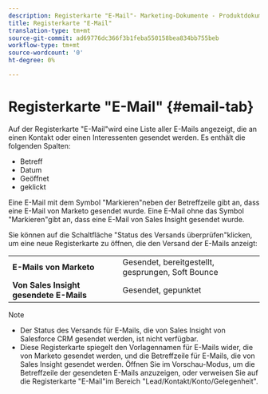 ```yaml
---
description: Registerkarte "E-Mail"- Marketing-Dokumente - Produktdokumentation
title: Registerkarte "E-Mail"
translation-type: tm+mt
source-git-commit: ad69776dc366f3b1feba550158bea834bb755beb
workflow-type: tm+mt
source-wordcount: '0'
ht-degree: 0%

---
```



# Registerkarte &quot;E-Mail&quot; {#email-tab}

Auf der Registerkarte &quot;E-Mail&quot;wird eine Liste aller E-Mails angezeigt, die an einen Kontakt oder einen Interessenten gesendet werden. Es enthält die folgenden Spalten:

* Betreff
* Datum
* Geöffnet
* geklickt

Eine E-Mail mit dem Symbol &quot;Markieren&quot;neben der Betreffzeile gibt an, dass eine E-Mail von Marketo gesendet wurde. Eine E-Mail ohne das Symbol &quot;Markieren&quot;gibt an, dass eine E-Mail von Sales Insight gesendet wurde.

Sie können auf die Schaltfläche &quot;Status des Versands überprüfen&quot;klicken, um eine neue Registerkarte zu öffnen, die den Versand der E-Mails anzeigt:

<table> 
 <tbody>
  <tr>
   <td><strong>E-Mails von Marketo</strong></td>
   <td>Gesendet, bereitgestellt, gesprungen, Soft Bounce</td>
  </tr>
  <tr>
   <td><strong>Von Sales Insight gesendete E-Mails</strong></td>
   <td>Gesendet, gepunktet</td>
  </tr>
 </tbody>
</table>

>[!NOTE]
>
>* Der Status des Versands für E-Mails, die von Sales Insight von Salesforce CRM gesendet werden, ist nicht verfügbar.
>* Diese Registerkarte spiegelt den Vorlagennamen für E-Mails wider, die von Marketo gesendet werden, und die Betreffzeile für E-Mails, die von Sales Insight gesendet werden. Öffnen Sie im Vorschau-Modus, um die Betreffzeile der gesendeten E-Mails anzuzeigen, oder verweisen Sie auf die Registerkarte &quot;E-Mail&quot;im Bereich &quot;Lead/Kontakt/Konto/Gelegenheit&quot;.

